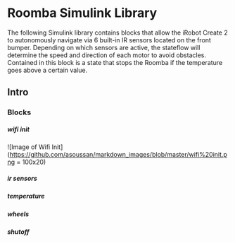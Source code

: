 # Roomba Simulink Library
The following Simulink library contains blocks that allow the iRobot Create 2 to autonomously navigate via 6 built-in IR sensors located on the front bumper. Depending on which sensors are active, the stateflow will determine the speed and direction of each motor to avoid obstacles. Contained in this block is a state that stops the Roomba if the temperature goes above a certain value.
## Intro

### Blocks
##### **wifi init**

![Image of Wifi Init](https://github.com/asoussan/markdown_images/blob/master/wifi%20init.png = 100x20)

##### **ir sensors**


##### **temperature**


##### **wheels**


##### **shutoff**
